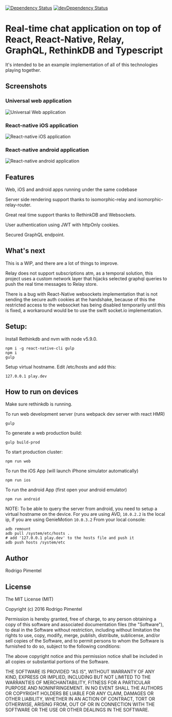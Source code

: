 

[![Dependency Status](https://david-dm.org/rodrigopivi/playApp.svg)](https://david-dm.org/rodrigopivi/playApp.svg) [![devDependency Status](https://david-dm.org/rodrigopivi/playApp/dev-status.svg)](https://david-dm.org/rodrigopivi/playApp/dev-status.svg)

# Real-time chat application on top of React, React-Native, Relay, GraphQL, RethinkDB and Typescript
It's intended to be an example implementation of all of this technologies playing together.

## Screenshots

### Universal web application

![Universal Web application](https://raw.githubusercontent.com/rodrigopivi/PlayApp/master/public/playAppWeb.gif "Universal Web application")

### React-native iOS application

![React-native iOS application](https://raw.githubusercontent.com/rodrigopivi/PlayApp/master/public/playAppIOS.gif "React-native iOS application")

### React-native android application

![React-native android application](https://raw.githubusercontent.com/rodrigopivi/PlayApp/master/public/playAppAndroid.gif "React-native android application")

## Features
Web, iOS and android apps running under the same codebase

Server side rendering support thanks to isomorphic-relay and isomorphic-relay-router.

Great real time support thanks to RethinkDB and Websockets.

User authentication using JWT with httpOnly cookies.

Secured GraphQL endpoint.

## What's next
This is a WIP, and there are a lot of things to improve.

Relay does not support subscriptions atm, as a temporal solution, this project uses a custom network
layer that hijacks selected graphql queries to push the real time messages to Relay store.

There is a bug with React-Native websockets implementation that is not sending the secure auth cookies at the handshake,
because of this the restricted access to the websocket has being disabled temporarily until this is fixed, a workaround
would be to use the swift socket.io implementation. 

## Setup:
Install Rethinkdb and nvm with node v5.9.0.

```
npm i -g react-native-cli gulp
npm i
gulp
```

Setup virtual hostname. Edit /etc/hosts and add this:
```
127.0.0.1 play.dev
```

## How to run on devices

Make sure rethinkdb is running.

To run web development server (runs webpack dev server with react HMR)
```
gulp
```

To generate a web production build:
```
gulp build-prod
```

To start production cluster:
```
npm run web
```

To run the iOS App (will launch iPhone simulator automatically)
```
npm run ios
```

To run the android App (first open your android emulator)
```
npm run android
```

NOTE: To be able to query the server from android, you need to setup a virtual hostname on the device.
For you are using AVD, `10.0.2.2` is the local ip, if you are using GenieMotion `10.0.3.2`
From your local console:
```
adb remount
adb pull /system/etc/hosts .
# add '127.0.0.1 play.dev' to the hosts file and push it
adb push hosts /system/etc  
```

## Author
Rodrigo Pimentel

## License
The MIT License (MIT)

Copyright (c) 2016 Rodrigo Pimentel

Permission is hereby granted, free of charge, to any person obtaining a copy
of this software and associated documentation files (the "Software"), to deal
in the Software without restriction, including without limitation the rights
to use, copy, modify, merge, publish, distribute, sublicense, and/or sell
copies of the Software, and to permit persons to whom the Software is
furnished to do so, subject to the following conditions:

The above copyright notice and this permission notice shall be included in all
copies or substantial portions of the Software.

THE SOFTWARE IS PROVIDED "AS IS", WITHOUT WARRANTY OF ANY KIND, EXPRESS OR
IMPLIED, INCLUDING BUT NOT LIMITED TO THE WARRANTIES OF MERCHANTABILITY,
FITNESS FOR A PARTICULAR PURPOSE AND NONINFRINGEMENT. IN NO EVENT SHALL THE
AUTHORS OR COPYRIGHT HOLDERS BE LIABLE FOR ANY CLAIM, DAMAGES OR OTHER
LIABILITY, WHETHER IN AN ACTION OF CONTRACT, TORT OR OTHERWISE, ARISING FROM,
OUT OF OR IN CONNECTION WITH THE SOFTWARE OR THE USE OR OTHER DEALINGS IN THE
SOFTWARE.
